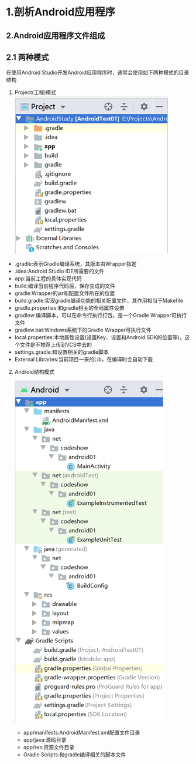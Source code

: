 # 1.剖析Android应用程序

## 2.Android应用程序文件组成

## 2.1 两种模式

在使用Android Studio开发Android应用程序时，通常会使用如下两种模式的目录结构

1. Project(工程)模式
   ![image-20201220161343846](.\images\1.png)

+ .gradle:表示Gradle编译系统，其版本由Wrapper指定
+ .idea:Android Studio IDE所需要的文件
+ app:当前工程的具体实现代码
+ build:编译当前程序代码后，保存生成的文件
+ gradle:Wrapper的jar和配置文件所在的位置
+ build.gradle:实现gradle编译功能的相关配置文件，其作用相当于Makefile
+ gradle.properties:和gradle相关的全局属性设置
+ gradlew:编译脚本，可以在命令行执行打包，是一个Gradle Wrapper可执行文件
+ gradlew.bat:Windows系统下的Gradle Wrapper可执行文件
+ local.properties:本地属性设置(设置Key、设置和Android SDK的位置等)，这个文件是不推荐上传到VCS中去的
+ settings.gradle:和设置相关的gradle脚本
+ External Libraries:当前项目一来的Lib，在编译时会自动下载

2. Android结构模式

   ![image-20201220162318354](.\images\2.png)

   + app/manifests:AndroidManifest.xml配置文件目录
   + app/java:源码目录
   + app/res:资源文件目录
   + Gradle Scripts:和gradle编译相关的脚本文件



































